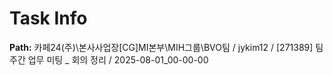 # Task Info

**Path:** 카페24(주)\본사사업장\[CG]MI본부\MIH그룹\BVO팀 / jykim12 / [271389] 팀 주간 업무 미팅 _ 회의 정리 / 2025-08-01_00-00-00

